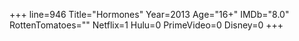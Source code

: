 +++
line=946
Title="Hormones"
Year=2013
Age="16+"
IMDb="8.0"
RottenTomatoes=""
Netflix=1
Hulu=0
PrimeVideo=0
Disney=0
+++

